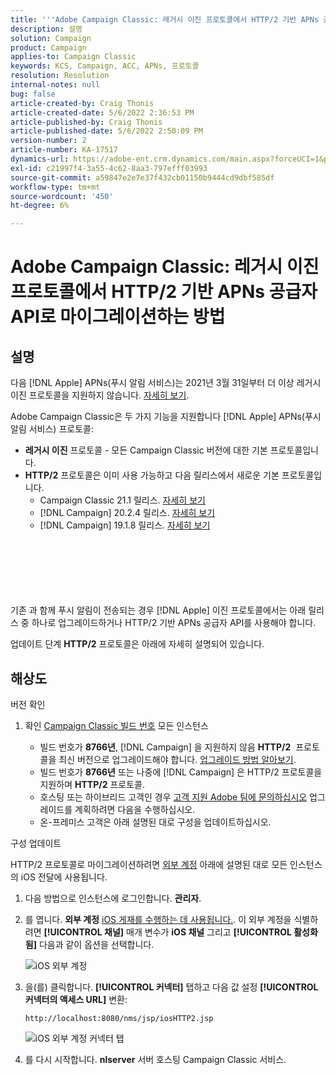 ```yaml
---
title: '''Adobe Campaign Classic: 레거시 이진 프로토콜에서 HTTP/2 기반 APNs 공급자 API''로 마이그레이션하는 방법'
description: 설명
solution: Campaign
product: Campaign
applies-to: Campaign Classic
keywords: KCS, Campaign, ACC, APNs, 프로토콜
resolution: Resolution
internal-notes: null
bug: false
article-created-by: Craig Thonis
article-created-date: 5/6/2022 2:36:53 PM
article-published-by: Craig Thonis
article-published-date: 5/6/2022 2:50:09 PM
version-number: 2
article-number: KA-17517
dynamics-url: https://adobe-ent.crm.dynamics.com/main.aspx?forceUCI=1&pagetype=entityrecord&etn=knowledgearticle&id=37355bf2-49cd-ec11-a7b5-6045bd00d4f5
exl-id: c21997f4-3a55-4c62-8aa3-797efff03993
source-git-commit: a59847e2e7e37f432cb01150b9444cd9dbf585df
workflow-type: tm+mt
source-wordcount: '450'
ht-degree: 6%

---
```


# Adobe Campaign Classic: 레거시 이진 프로토콜에서 HTTP/2 기반 APNs 공급자 API로 마이그레이션하는 방법

## 설명

다음 [!DNL Apple] APNs(푸시 알림 서비스)는 2021년 3월 31일부터 더 이상 레거시 이진 프로토콜을 지원하지 않습니다. [자세히 보기](https://developer.apple.com/kr/news/?id=c88acm2b).

Adobe Campaign Classic은 두 가지 기능을 지원합니다 [!DNL Apple] APNs(푸시 알림 서비스) 프로토콜:

- <b>레거시 이진</b> 프로토콜 - 모든 Campaign Classic 버전에 대한 기본 프로토콜입니다.
- <b>HTTP/2</b> 프로토콜은 이미 사용 가능하고 다음 릴리스에서 새로운 기본 프로토콜입니다. 
   - Campaign Classic 21.1 릴리스. [자세히 보기](https://experienceleague.adobe.com/docs/campaign-classic/using/release-notes/gs-release/gold-standard.html)
   - [!DNL Campaign] 20.2.4 릴리스. [자세히 보기](https://experienceleague.adobe.com/docs/campaign-classic/using/release-notes/previous-releases/release--20-2.html?lang=en#release-notes)
   - [!DNL Campaign] 19.1.8 릴리스. [자세히 보기](https://experienceleague.adobe.com/docs/campaign-classic/using/release-notes/previous-releases/release--19-1.html?lang=en#release-19-1-8-build-9039)

<br><br><br><br> <br><br>
기존 과 함께 푸시 알림이 전송되는 경우 [!DNL Apple] 이진 프로토콜에서는 아래 릴리스 중 하나로 업그레이드하거나 HTTP/2 기반 APNs 공급자 API를 사용해야 합니다.

업데이트 단계 <b>HTTP/2</b> 프로토콜은 아래에 자세히 설명되어 있습니다.

## 해상도

버전 확인

1. 확인 [Campaign Classic 빌드 번호](https://docs.adobe.com/content/help/en/campaign-classic/using/getting-started/starting-with-adobe-campaign/launching-adobe-campaign.html#getting-your-campaign-version) 모든 인스턴스

   - 빌드 번호가 <b>8766년</b>, [!DNL Campaign] 을 지원하지 않음 <b>HTTP/2</b>  프로토콜을 최신 버전으로 업그레이드해야 합니다. [업그레이드 방법 알아보기](https://helpx.adobe.com/kr/campaign/kb/acc-build-upgrade.html).
   - 빌드 번호가 <b>8766년</b> 또는 나중에 [!DNL Campaign] 은 HTTP/2 프로토콜을 지원하며 <b>HTTP/2</b> 프로토콜.
   - 호스팅 또는 하이브리드 고객인 경우 [고객 지원 Adobe 팀에 문의하십시오](https://docs.adobe.com/content/help/ko-KR/customer-one/using/home.html) 업그레이드를 계획하려면 다음을 수행하십시오.
   - 온-프레미스 고객은 아래 설명된 대로 구성을 업데이트하십시오.

구성 업데이트

HTTP/2 프로토콜로 마이그레이션하려면 [외부 계정](https://docs.adobe.com/content/help/en/campaign-classic/using/getting-started/administration-basics/external-accounts.html) 아래에 설명된 대로 모든 인스턴스의 iOS 전달에 사용됩니다.

1. 다음 방법으로 인스턴스에 로그인합니다. <b>관리자</b>.

1. 를 엽니다. <b>외부 계정</b> [iOS 게재를 수행하는 데 사용됩니다.](https://experienceleague.adobe.com/docs/campaign-classic/using/sending-messages/sending-push-notifications/configure-the-mobile-app/configuring-the-mobile-application.html). 이 외부 계정을 식별하려면 <b>[!UICONTROL 채널]</b> 매개 변수가 <b>iOS 채널</b> 그리고 <b>[!UICONTROL 활성화됨]</b> 다음과 같이 옵션을 선택합니다.

   ![iOS 외부 계정](https://helpx.adobe.com/content/dam/help/en/campaign/kb/migrate-to-http2/jcr_content/main-pars/procedure/proc_par/step_1/step_par/image/iOS-ext-account.png "iOS-ext-account")

1. 을(를) 클릭합니다. <b>[!UICONTROL 커넥터]</b> 탭하고 다음 값 설정 <b>[!UICONTROL 커넥터의 액세스 URL]</b> 변환:

   ```
   http://localhost:8080/nms/jsp/iosHTTP2.jsp
   ```

   ![iOS 외부 계정 커넥터 탭](https://helpx.adobe.com/content/dam/help/en/campaign/kb/migrate-to-http2/jcr_content/main-pars/procedure/proc_par/step/step_par/image/iOs-ext-account-connector.png "iOs-ext-account-connector")

1. 를 다시 시작합니다. <b>nlserver</b> 서버 호스팅 Campaign Classic 서비스.
